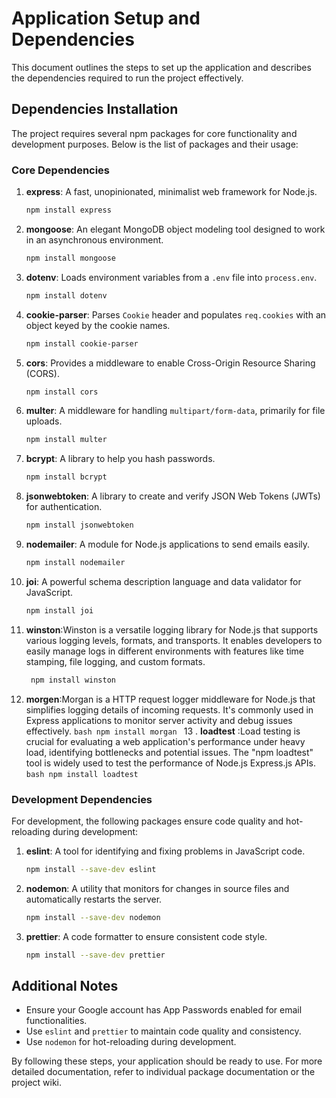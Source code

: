 # Application Setup and Dependencies

This document outlines the steps to set up the application and describes the dependencies required to run the project effectively.

## Dependencies Installation

The project requires several npm packages for core functionality and development purposes. Below is the list of packages and their usage:

### Core Dependencies

1. **express**: A fast, unopinionated, minimalist web framework for Node.js.
   ```bash
   npm install express
   ```
2. **mongoose**: An elegant MongoDB object modeling tool designed to work in an asynchronous environment.
   ```bash
   npm install mongoose
   ```
3. **dotenv**: Loads environment variables from a `.env` file into `process.env`.
   ```bash
   npm install dotenv
   ```
4. **cookie-parser**: Parses `Cookie` header and populates `req.cookies` with an object keyed by the cookie names.
   ```bash
   npm install cookie-parser
   ```
5. **cors**: Provides a middleware to enable Cross-Origin Resource Sharing (CORS).
   ```bash
   npm install cors
   ```
6. **multer**: A middleware for handling `multipart/form-data`, primarily for file uploads.
   ```bash
   npm install multer
   ```
7. **bcrypt**: A library to help you hash passwords.
   ```bash
   npm install bcrypt
   ```
8. **jsonwebtoken**: A library to create and verify JSON Web Tokens (JWTs) for authentication.
   ```bash
   npm install jsonwebtoken
   ```
9. **nodemailer**: A module for Node.js applications to send emails easily.
   ```bash
   npm install nodemailer
   ```
10. **joi**: A powerful schema description language and data validator for JavaScript.
    ```bash
    npm install joi
    ```
11. **winston**:Winston is a versatile logging library for Node.js that supports various logging levels, formats, and transports.
    It enables developers to easily manage logs in different environments with features like time stamping, file logging, and custom formats.
    ```bash
     npm install winston
    ```
12. **morgen**:Morgan is a HTTP request logger middleware for Node.js that simplifies logging details of incoming requests.
    It's commonly used in Express applications to monitor server activity and debug issues effectively.
    `bash
 npm install morgan
`
    13 . **loadtest** :Load testing is crucial for evaluating a web application's performance under heavy load, identifying bottlenecks and potential issues. The "npm loadtest" tool is widely used to test the performance of Node.js Express.js APIs.
    `bash
 npm install loadtest
`

### Development Dependencies

For development, the following packages ensure code quality and hot-reloading during development:

1. **eslint**: A tool for identifying and fixing problems in JavaScript code.
   ```bash
   npm install --save-dev eslint
   ```
2. **nodemon**: A utility that monitors for changes in source files and automatically restarts the server.
   ```bash
   npm install --save-dev nodemon
   ```
3. **prettier**: A code formatter to ensure consistent code style.
   ```bash
   npm install --save-dev prettier
   ```

## Additional Notes

- Ensure your Google account has App Passwords enabled for email functionalities.
- Use `eslint` and `prettier` to maintain code quality and consistency.
- Use `nodemon` for hot-reloading during development.

By following these steps, your application should be ready to use. For more detailed documentation, refer to individual package documentation or the project wiki.
